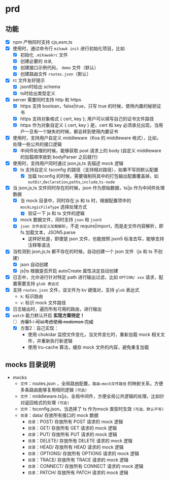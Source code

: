 # prd

## 功能

- [x] npm 产物同时支持 cjs,esm,ts
- [x] 使用时，通过命令行 `mihawk init` 进行初始化项目，比如
  - [x] 初始化 `.mihawakrc` 文件
  - [x] 创建必要的 `目录`,
  - [x] 创建接口示例代码， `demo` 文件（默认）
  - [x] 创建路由文件 `routes.json`（默认）
- [x] rc 文件友好提示
  - [x] json时给出 schema
  - [x] ts时给出类型定义
- [x] server 需要同时支持 http 和 https
  - [x] https 支持 boolean，false|true，只写 true 的时候，使用内置的秘钥证书
  - [x] https 支持对象格式 { cert, key }; 用户可以填写自己的证书文件路径
  - [x] https 作为对象自定义 { cert, key } 是，cert 和 key 必须承兑出现，当用户一旦有一个缺失的时候，都会转到使用内置证书
- [x] 使用时，支持用户自定义 middleware（Koa 的 middleware 格式），比如，处理一些公共的接口逻辑
  - [x] 中间件处理的时候，能够获取 post 请求上的 body (自定义 middleware 的加载顺序放到 bodyParser 之后就行)
- [x] 使用时，支持用户同时通过 json,js,ts 去描述 mock 逻辑
  - [x] ts 支持自定义 tsconfig 的路径（支持相对路径），如果不写则默认配置
    - [x] 加载 tsconfig 的时候，需要强制将其中的打包输出配置覆盖掉，如 `outDir`,`declaration`,`paths`,`include`,`ts-node`
- [x] 当 json,js,ts 文件同时存在的时候，json 作为原始数据，ts|js 作为中间件处理数据
  - [x] 当 mock 目录中，同时存在 js 和 ts 时，根据配置项中的 `mockLogicFileType` 选择处理方式
    - [x] 验证一下 js 和 ts 文件的逻辑
  - [x] mock 数据文件，同时支持 `json` 和 `json5`
  - [x] `json 文件自定义加载解析`，不走 require|import，而是走文件内容解析，即 fs 加载文本，JSON5.parse
    - 这样好处是，即便是 json 文件，也能按照 json5 标准去写，能够支持注释等语法
- [x] 当检测到 json,js,ts 都不存在的时候，自动创建一个 json 文件（js 和 ts 不创建）
  - [x] json 自动创建
  - [x] js|ts 根据是否开启 autoCreate 属性决定自动创建
- [x] 日志中，允许进行针对特定 path 进行输出过滤，比如 `OPTION/ xxx` 请求，配置需要支持 `glob 表达式`
- [x] 支持 `routes.json` 文件，该文件为 kv 键值对，支持 `glob` 表达式
  - `k`: 标识路由
  - `v`: 标识 mock 文件路径
- [x] 日志输出时，遍历所有可用的路由，进行输出
- [x] `watch` 能力默认开启 **实现方案待定！**
  - [ ] ~~方案1：可以考虑使用 nodemon 完成~~
  - [x] 方案2：自己实现：
    - 使用 chokidar 监控文件变化，当文件变化时，重新加载 mock 相关文件，并重新执行新逻辑
    - 使用 lru-cache 算法，缓存 mock 文件的内容，避免重复加载

## mocks 目录说明

- mocks
  - `文件`：routes.json ，全局路由配置，`路由→mock文件路径` 的映射关系，方便多条路由能够复用相同逻辑 `(可选)`
  - `文件`：middleware.ts|js，全局中间件，方便全局公共逻辑的处理，比如针对返回格式的处理 `(可选)`
  - `文件`：tsconfig.json，当选择了 ts 作为mock 类型时生效 `(可选，默认不写)`
  - `目录`：data/ 存放所有接口的 mock 数据
    - `目录`：POST/ 存放所有 POST 请求的 mock 逻辑
    - `目录`：GET/ 存放所有 GET 请求的 mock 逻辑
    - `目录`：PUT/ 存放所有 PUT 请求的 mock 逻辑
    - `目录`：DELETE/ 存放所有 DELETE 请求的 mock 逻辑
    - `目录`：HEAD/ 存放所有 HEAD 请求的 mock 逻辑
    - `目录`：OPTIONS/ 存放所有 OPTIONS 请求的 mock 逻辑
    - `目录`：TRACE/ 存放所有 TRACE 请求的 mock 逻辑
    - `目录`：CONNECT/ 存放所有 CONNECT 请求的 mock 逻辑
    - `目录`：PATCH/ 存放所有 PATCH 请求的 mock 逻辑

